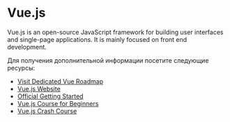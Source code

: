 # Vue.js

Vue.js is an open-source JavaScript framework for building user interfaces and single-page applications. It is mainly focused on front end development.

Для получения дополнительной информации посетите следующие ресурсы:

- [Visit Dedicated Vue Roadmap](/vue)
- [Vue.js Website](https://vuejs.org/)
- [Official Getting Started](https://vuejs.org/v2/guide/)
- [Vue.js Course for Beginners](https://www.youtube.com/watch?v=FXpIoQ_rT_c)
- [Vue.js Crash Course](https://www.youtube.com/watch?v=qZXt1Aom3Cs)
